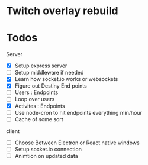 # Twitch overlay rebuild

# Todos

Server
- [X] Setup express server 
- [ ] Setup middleware if needed
- [X] Learn how socket.io works or websockets
- [X] Figure out Destiny End points 
- [ ] Users : Endpoints
- [ ] Loop over users 
- [X] Activites : Endpoints
- [ ] Use node-cron to hit endpoints everything min/hour 
- [ ] Cache of some sort

client
- [ ] Choose Between Electron or React native windows 
- [ ] Setup socket.io connection 
- [ ] Animtion on updated data
